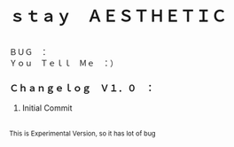 <h1>ｓｔａｙ　ＡＥＳＴＨＥＴＩＣ</h1>
<br>
ＢＵＧ　：
<br>
Ｙｏｕ　Ｔｅｌｌ　Ｍｅ　：）
<br>
<h3>Ｃｈａｎｇｅｌｏｇ　Ｖ１．０　：</h3>
<ol>
  <li>Initial Commit</li>
</ol>
<br>
<small>This is Experimental Version, so it has lot of bug</small>
